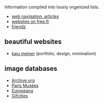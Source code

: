 Information compiled into lously organized lists.

* [web navigation, articles](https://github.com/copyrip/lists/tree/master/navigation)
* [websites on free.fr](https://github.com/copyrip/lists/tree/master/navigation/free.fr)
* [friendz](https://github.com/copyrip/lists/tree/master/navigation/websites/friends)
<!--* [cringey nfts](https://github.com/copyrip/lists/tree/master/nft.cringe)-->


## beautiful websites
* [kaiu meiner](https://kaiumeiner.com/) (portfolio, design, minimalism)

## image databases
* [Archive.org](https://archive.org/)
* [Paris Musées](https://www.parismuseescollections.paris.fr/)
* [Europeana](https://www.europeana.eu/fr)
* [Gifcities](https://gifcities.org/)

